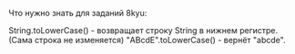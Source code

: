 Что нужно знать для заданий 8kyu:

String.toLowerCase() - возвращает строку String в нижнем регистре. (Сама строка не
изменяется)
"ABcdE".toLowerCase() - вернёт "abcde".
